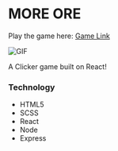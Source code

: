 # MORE ORE
Play the game here: [Game Link](http://more-ore.herokuapp.com)

![GIF](https://media.giphy.com/media/3o6Zt4F7CdNuS8tXpK/giphy.gif)

A Clicker game built on React!

### Technology

- HTML5
- SCSS
- React
- Node
- Express
